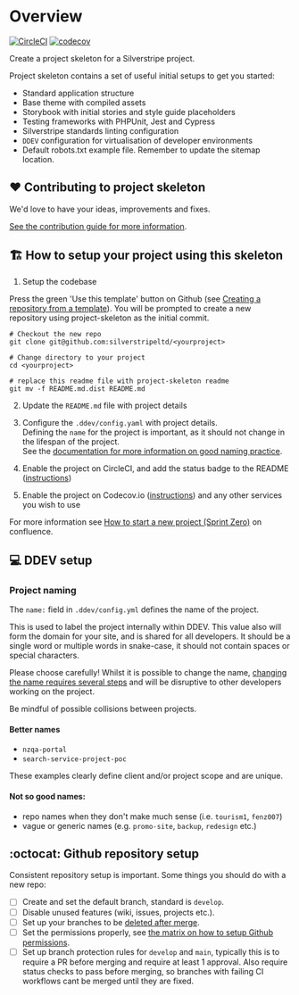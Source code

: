 # Overview

[![CircleCI](https://dl.circleci.com/status-badge/img/gh/silverstripeltd/project-skeleton/tree/main.svg?style=svg&circle-token=f517f3b65677305b7543e220e0b9400ec47c8421)](https://dl.circleci.com/status-badge/redirect/gh/silverstripeltd/project-skeleton/tree/main)
[![codecov](https://codecov.io/gh/silverstripeltd/project-skeleton/graph/badge.svg?token=BaF2m9vwhO)](https://codecov.io/gh/silverstripeltd/project-skeleton)

Create a project skeleton for a Silverstripe project.

Project skeleton contains a set of useful initial setups to get you started:
* Standard application structure
* Base theme with compiled assets
* Storybook with initial stories and style guide placeholders
* Testing frameworks with PHPUnit, Jest and Cypress
* Silverstripe standards linting configuration
* `DDEV` configuration for virtualisation of developer environments 
* Default robots.txt example file. Remember to update the sitemap location.

## :heart: Contributing to project skeleton

We'd love to have your ideas, improvements and fixes.

[See the contribution guide for more information](./CONTRIBUTING.md).

## :building_construction: How to setup your project using this skeleton

1. Setup the codebase

Press the green 'Use this template' button on Github (see [Creating a repository from a template](https://docs.github.com/en/github/creating-cloning-and-archiving-repositories/creating-a-repository-on-github/creating-a-repository-from-a-template#creating-a-repository-from-a-template)). You will be prompted to create a new repository using project-skeleton as the initial commit.

```
# Checkout the new repo
git clone git@github.com:silverstripeltd/<yourproject>

# Change directory to your project
cd <yourproject>

# replace this readme file with project-skeleton readme
git mv -f README.md.dist README.md
```

2. Update the `README.md` file with project details

3. Configure the `.ddev/config.yaml` with project details.  
   Defining the `name` for the project is important, as it should not change in the lifespan of the project.  
   See the [documentation for more information on good naming practice](#computer-important-ddev-config-setup-notes).


4. Enable the project on CircleCI, and add the status badge to the README ([instructions](https://silverstripe.atlassian.net/wiki/spaces/DEV/pages/1626013805/How+to+setup+CircleCI+for+Project+Skeleton))

5. Enable the project on Codecov.io ([instructions](docs/code-coverage.md)) and any other services you wish to use

For more information see [How to start a new project (Sprint Zero)](https://silverstripe.atlassian.net/wiki/spaces/DEV/pages/938835975/How+to+start+a+new+project+Sprint+Zero) on confluence.


## :computer: DDEV setup
### Project naming
The `name:` field in `.ddev/config.yml` defines the name of the project.

This is used to label the project internally within DDEV. This value also will form the domain for your site, and is shared for all developers. It should be a single word or multiple words in snake-case, it should not contain spaces or special characters.


Please choose carefully! Whilst it is possible to change the name, [changing the name requires several steps](https://ddev.readthedocs.io/en/stable/users/usage/faq/#workflow) and will be disruptive to other developers working on the project.

Be mindful of possible collisions between projects.

#### Better names

- `nzqa-portal`
- `search-service-project-poc`


These examples clearly define client and/or project scope and are unique.

#### Not so good names:

- repo names when they don't make much sense (i.e. `tourism1`, `fenz007`)
- vague or generic names (e.g. `promo-site`, `backup`, `redesign` etc.)


## :octocat: Github repository setup

Consistent repository setup is important. Some things you should do with a new repo:

- [ ] Create and set the default branch, standard is `develop`.
- [ ] Disable unused features (wiki, issues, projects etc.).
- [ ] Set up your branches to be [deleted after merge](https://docs.github.com/en/github/administering-a-repository/managing-the-automatic-deletion-of-branches).
- [ ] Set the permissions properly, see [the matrix on how to setup Github permissions](https://silverstripe.atlassian.net/wiki/spaces/IS/pages/1270186089/Github#Access-Management-for-github.com%2Fsilverstripeltd).
- [ ] Set up branch protection rules for `develop` and `main`, typically this is to require a PR before merging and require at least 1 approval. Also require status checks to pass before merging, so branches with failing CI workflows cant be merged until they are fixed.
